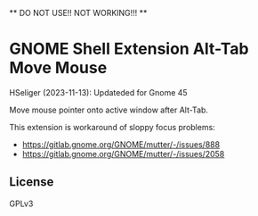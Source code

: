 ** DO NOT USE!! NOT WORKING!!! **

# GNOME Shell Extension Alt-Tab Move Mouse

HSeliger (2023-11-13): Updateded for Gnome 45

Move mouse pointer onto active window after Alt-Tab.


This extension is workaround of sloppy focus problems:

- https://gitlab.gnome.org/GNOME/mutter/-/issues/888
- https://gitlab.gnome.org/GNOME/mutter/-/issues/2058

## License
GPLv3
